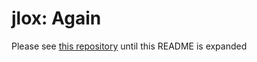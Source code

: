 # jlox: Again

Please see [this repository](https://github.com/bqbbo/jlox-interpreter/) until this README is expanded
